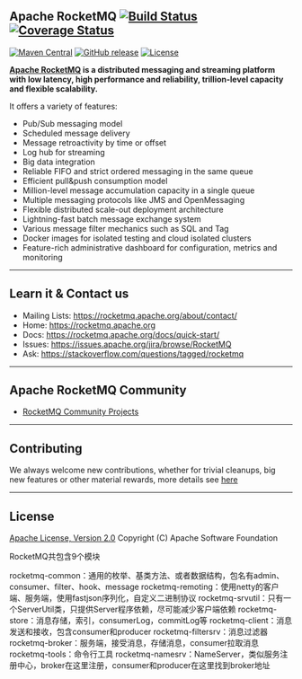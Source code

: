 ## Apache RocketMQ [![Build Status](https://travis-ci.org/apache/rocketmq.svg?branch=master)](https://travis-ci.org/apache/rocketmq) [![Coverage Status](https://coveralls.io/repos/github/apache/rocketmq/badge.svg?branch=master)](https://coveralls.io/github/apache/rocketmq?branch=master)
[![Maven Central](https://maven-badges.herokuapp.com/maven-central/org.apache.rocketmq/rocketmq-all/badge.svg)](http://search.maven.org/#search%7Cga%7C1%7Corg.apache.rocketmq)
[![GitHub release](https://img.shields.io/badge/release-download-orange.svg)](https://rocketmq.apache.org/dowloading/releases)
[![License](https://img.shields.io/badge/license-Apache%202-4EB1BA.svg)](https://www.apache.org/licenses/LICENSE-2.0.html)

**[Apache RocketMQ](https://rocketmq.apache.org) is a distributed messaging and streaming platform with low latency, high performance and reliability, trillion-level capacity and flexible scalability.**

It offers a variety of features:

* Pub/Sub messaging model
* Scheduled message delivery
* Message retroactivity by time or offset
* Log hub for streaming
* Big data integration
* Reliable FIFO and strict ordered messaging in the same queue
* Efficient pull&push consumption model
* Million-level message accumulation capacity in a single queue
* Multiple messaging protocols like JMS and OpenMessaging
* Flexible distributed scale-out deployment architecture
* Lightning-fast batch message exchange system
* Various message filter mechanics such as SQL and Tag
* Docker images for isolated testing and cloud isolated clusters
* Feature-rich administrative dashboard for configuration, metrics and monitoring


----------

## Learn it & Contact us
* Mailing Lists: <https://rocketmq.apache.org/about/contact/>
* Home: <https://rocketmq.apache.org>
* Docs: <https://rocketmq.apache.org/docs/quick-start/>
* Issues: <https://issues.apache.org/jira/browse/RocketMQ>
* Ask: <https://stackoverflow.com/questions/tagged/rocketmq>
 

----------

## Apache RocketMQ Community
* [RocketMQ Community Projects](https://github.com/apache/rocketmq-externals)

----------

## Contributing
We always welcome new contributions, whether for trivial cleanups, big new features or other material rewards, more details see [here](http://rocketmq.apache.org/docs/how-to-contribute/) 
 
----------
## License
[Apache License, Version 2.0](http://www.apache.org/licenses/LICENSE-2.0.html) Copyright (C) Apache Software Foundation


RocketMQ共包含9个模块

rocketmq-common：通用的枚举、基类方法、或者数据结构，包名有admin、consumer、filter、hook、message
rocketmq-remoting：使用netty的客户端、服务端，使用fastjson序列化，自定义二进制协议
rocketmq-srvutil：只有一个ServerUtil类，只提供Server程序依赖，尽可能减少客户端依赖
rocketmq-store：消息存储，索引，consumerLog，commitLog等
rocketmq-client：消息发送和接收，包含consumer和producer
rocketmq-filtersrv：消息过滤器
rocketmq-broker：服务端，接受消息，存储消息，consumer拉取消息
rocketmq-tools：命令行工具
rocketmq-namesrv：NameServer，类似服务注册中心，broker在这里注册，consumer和producer在这里找到broker地址
